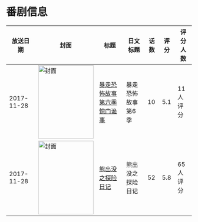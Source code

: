 # 番剧信息

|放送日期|封面|标题|日文标题|话数|评分|评分人数|
|---|---|---|---|---|---|---|
|2017-11-28|<img src="//lain.bgm.tv/pic/cover/c/dd/30/229732_OA6B6.jpg" alt="封面" style="width:150px;height:200px;object-fit:cover;">|[暴走恐怖故事 第六季 惊门诡事](https://bangumi.tv/subject/229732)|暴走恐怖故事 第6季|10|5.1|11人评分|
|2017-11-28|<img src="//lain.bgm.tv/pic/cover/c/5d/09/231889_zsFUn.jpg" alt="封面" style="width:150px;height:200px;object-fit:cover;">|[熊出没之探险日记](https://bangumi.tv/subject/231889)|熊出没之探险日记|52|5.8|65人评分|
